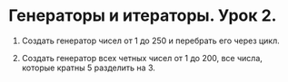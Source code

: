 # Генераторы и итераторы. Урок 2.

1. Создать генератор чисел от 1 до 250 и перебрать его через цикл.

2. Создать генератор всех четных чисел от 1 до 200, все числа, которые кратны 5 разделить на 3.
